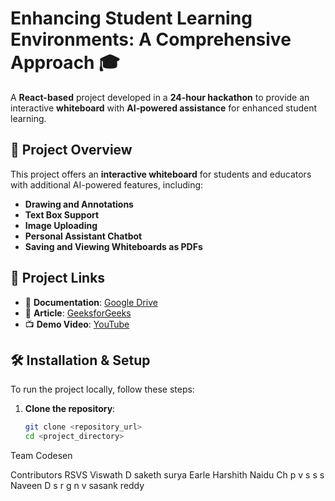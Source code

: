 # **Enhancing Student Learning Environments: A Comprehensive Approach** 🎓

A **React-based** project developed in a **24-hour hackathon** to provide an interactive **whiteboard** with **AI-powered assistance** for enhanced student learning.

## 🚀 **Project Overview**
This project offers an **interactive whiteboard** for students and educators with additional AI-powered features, including:
- **Drawing and Annotations**
- **Text Box Support**
- **Image Uploading**
- **Personal Assistant Chatbot**
- **Saving and Viewing Whiteboards as PDFs**

## 📂 **Project Links**
- 📄 **Documentation**: [Google Drive](https://drive.google.com/drive/folders/1uAz2EDyZ17voJxhJpHqvAfKqGvcT_8Ff?usp=drive_link)  
- 📝 **Article**: [GeeksforGeeks](https://www.geeksforgeeks.org/community/post/50742/enhancing-student-learning-environments-a-comprehensive-approach/)  
- 📺 **Demo Video**: [YouTube](https://youtu.be/l_cAs0BRXZI?si=kgXLcMuh6sDSLyeS)

## 🛠️ **Installation & Setup**
To run the project locally, follow these steps:

1. **Clone the repository**:
   ```sh
   git clone <repository_url>
   cd <project_directory>


Team Codesen

Contributors
RSVS Viswath
D saketh surya
Earle Harshith Naidu
Ch p v s s s Naveen
D s r g n v sasank reddy
